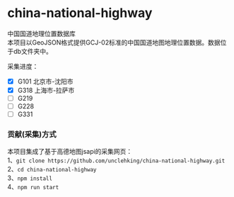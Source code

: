 # china-national-highway
中国国道地理位置数据库  
本项目以GeoJSON格式提供GCJ-02标准的中国国道地图地理位置数据。数据位于db文件夹中。

采集进度：
- [X] G101 北京市-沈阳市
- [X] G318 上海市-拉萨市
- [ ] G219
- [ ] G228
- [ ] G331

### 贡献(采集)方式
本项目集成了基于高德地图jsapi的采集网页：  
1、```git clone https://github.com/unclehking/china-national-highway.git```  
2、```cd china-national-highway```  
3、```npm install```  
4、```npm run start```  